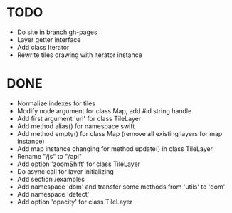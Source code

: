 # TODO

 * Do site in branch gh-pages
 * Layer getter interface
 * Add class Iterator
 * Rewrite tiles drawing with iterator instance

# DONE

 * Normalize indexes for tiles
 * Modify node argument for class Map, add #id string handle
 * Add first argument 'url' for class TileLayer
 * Add method alias() for namespace swift
 * Add method empty() for class Map (remove all existing layers for map instance)
 * Add map instance changing for method update() in class TileLayer
 * Rename "/js" to "/api"
 * Add option 'zoomShift' for class TileLayer
 * Do async call for layer initializing
 * Add section /examples
 * Add namespace 'dom' and transfer some methods from 'utils' to 'dom'
 * Add namespace 'detect'
 * Add option 'opacity' for class TileLayer